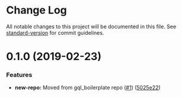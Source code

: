 # Change Log

All notable changes to this project will be documented in this file. See [standard-version](https://github.com/conventional-changelog/standard-version) for commit guidelines.

# 0.1.0 (2019-02-23)


### Features

* **new-repo:** Moved from gql_boilerplate repo ([#1](https://github.com/matt-riley/graphql_examples/issues/1)) ([5025e22](https://github.com/matt-riley/graphql_examples/commit/5025e22))
